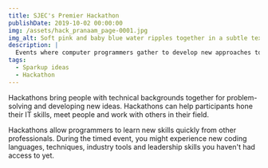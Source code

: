 ```yaml
---
title: SJEC's Premier Hackathon
publishDate: 2019-10-02 00:00:00
img: /assets/hack_pranaam_page-0001.jpg
img_alt: Soft pink and baby blue water ripples together in a subtle texture.
description: |
  Events where computer programmers gather to develop new approaches to solving problems.
tags:
  - Sparkup ideas
  - Hackathon
---
```

Hackathons bring people with technical backgrounds together for problem-solving and developing new ideas. Hackathons can help participants hone their IT skills, meet people and work with others in their field.

Hackathons allow programmers to learn new skills quickly from other professionals. During the timed event, you might experience new coding languages, techniques, industry tools and leadership skills you haven't had access to yet.